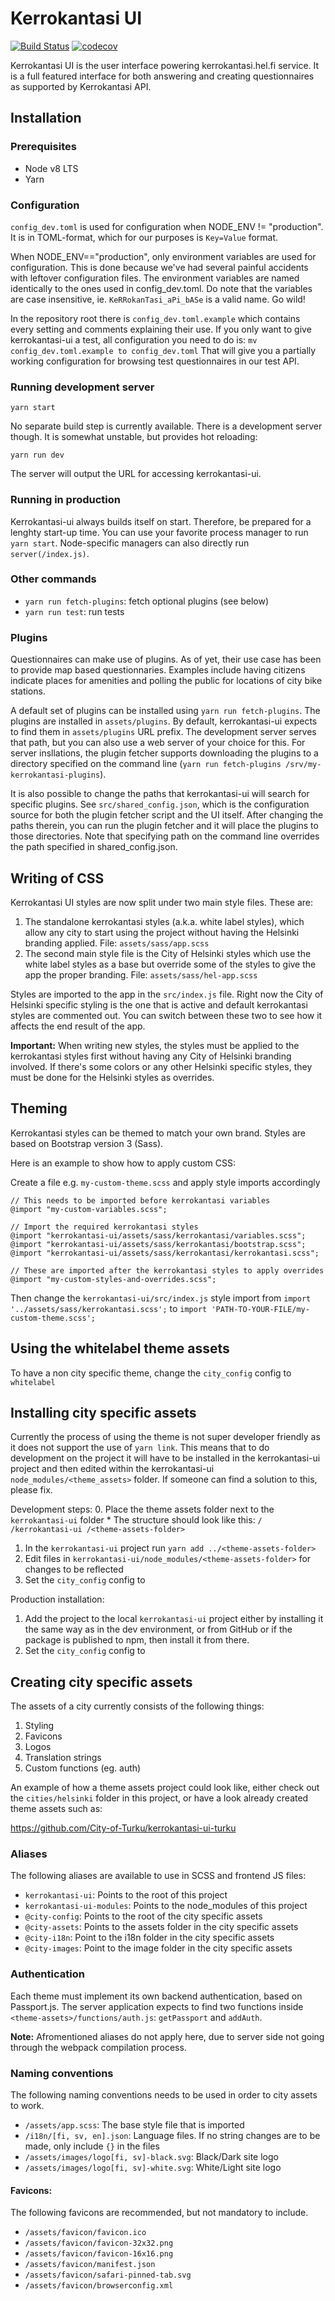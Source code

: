 Kerrokantasi UI
===============

[![Build Status](https://travis-ci.org/City-of-Helsinki/kerrokantasi-ui.svg?branch=master)](https://travis-ci.org/City-of-Helsinki/kerrokantasi-ui)
[![codecov](https://codecov.io/gh/City-of-Helsinki/kerrokantasi-ui/branch/master/graph/badge.svg)](https://codecov.io/gh/City-of-Helsinki/kerrokantasi-ui)

Kerrokantasi UI is the user interface powering kerrokantasi.hel.fi service. It
is a full featured interface for both answering and creating questionnaires as
supported by Kerrokantasi API.

## Installation

### Prerequisites

* Node v8 LTS
* Yarn

### Configuration

`config_dev.toml` is used for configuration when NODE_ENV != "production". It
is in TOML-format, which for our purposes is `Key=Value` format.

When NODE_ENV=="production", only environment variables are used for
configuration. This is done because we've had several painful accidents
with leftover configuration files. The environment variables are named
identically to the ones used in config_dev.toml. Do note that the variables
are case insensitive, ie. `KeRRokanTasi_aPi_bASe` is a valid name. Go wild!

In the repository root there is `config_dev.toml.example` which contains
every setting and comments explaining their use. If you only want to give
kerrokantasi-ui a test, all configuration you need to do is:
`mv config_dev.toml.example to config_dev.toml`
That will give you a partially working configuration for browsing test
questionnaires in our test API.

### Running development server

```
yarn start
```
No separate build step is currently available. There is a development server
though. It is somewhat unstable, but provides hot reloading:
```
yarn run dev
```

The server will output the URL for accessing kerrokantasi-ui.

### Running in production

Kerrokantasi-ui always builds itself on start. Therefore, be prepared
for a lenghty start-up time. You can use your favorite
process manager to run `yarn start`. Node-specific managers
can also directly run `server(/index.js)`.

### Other commands

* `yarn run fetch-plugins`: fetch optional plugins (see below)
* `yarn run test`: run tests

### Plugins

Questionnaires can make use of plugins. As of yet, their use case
has been to provide map based questionnaries. Examples include having
citizens indicate places for amenities and polling the public for
locations of city bike stations.

A default set of plugins can be installed using `yarn run fetch-plugins`.
The plugins are installed in `assets/plugins`. By default, kerrokantasi-ui
expects to find them in `assets/plugins` URL prefix. The development server
serves that path, but you can also use a web server of your choice for this.
For server insllations, the plugin fetcher supports downloading the plugins
to a directory specified on the command line (`yarn run fetch-plugins
/srv/my-kerrokantasi-plugins`).

It is also possible to change the paths that kerrokantasi-ui will search for
specific plugins. See `src/shared_config.json`, which is the configuration
source for both the plugin fetcher script and the UI itself. After
changing the paths therein, you can run the plugin fetcher and it will
place the plugins to those directories. Note that specifying path on the
command line overrides the path specified in shared_config.json.

## Writing of CSS

Kerrokantasi UI styles are now split under two main style files. These are:

1. The standalone kerrokantasi styles (a.k.a. white label styles), which allow
any city to start using the project without having the Helsinki branding
applied. File: `assets/sass/app.scss`
2. The second main style file is the City of Helsinki styles which use
the white label styles as a base but override some of the styles to give the
app the proper branding. File: `assets/sass/hel-app.scss`

Styles are imported to the app in the `src/index.js` file. Right now the City
of Helsinki specific styling is the one that is active and default kerrokantasi
styles are commented out. You can switch between these two to see how it affects
the end result of the app.

**Important:**
When writing new styles, the styles must be applied to the kerrokantasi styles
first without having any City of Helsinki branding involved. If there's some
colors or any other Helsinki specific styles, they must be done for the Helsinki
styles as overrides.

## Theming

Kerrokantasi styles can be themed to match your own brand. Styles are based
on Bootstrap version 3 (Sass).

Here is an example to show how to apply custom CSS:

Create a file e.g. `my-custom-theme.scss` and apply style imports accordingly
```
// This needs to be imported before kerrokantasi variables
@import "my-custom-variables.scss";

// Import the required kerrokantasi styles
@import "kerrokantasi-ui/assets/sass/kerrokantasi/variables.scss";
@import "kerrokantasi-ui/assets/sass/kerrokantasi/bootstrap.scss";
@import "kerrokantasi-ui/assets/sass/kerrokantasi/kerrokantasi.scss";

// These are imported after the kerrokantasi styles to apply overrides
@import "my-custom-styles-and-overrides.scss";
```

Then change the `kerrokantasi-ui/src/index.js` style import from
`import '../assets/sass/kerrokantasi.scss';` to `import 'PATH-TO-YOUR-FILE/my-custom-theme.scss';`

## Using the whitelabel theme assets

To have a non city specific theme, change the `city_config` config to `whitelabel`

## Installing city specific assets

Currently the process of using the theme is not super developer friendly as it does
not support the use of `yarn link`. This means that to do development on the project
it will have to be installed in the kerrokantasi-ui project and then edited within 
the kerrokantasi-ui `node_modules/<theme_assets>` folder. If someone can find
a solution to this, please fix.

Development steps:
0. Place the theme assets folder next to the `kerrokantasi-ui` folder
    * The structure should look like this:
      ```
      /
        /kerrokantasi-ui
        /<theme-assets-folder>
      ```
1. In the `kerrokantasi-ui` project run `yarn add ../<theme-assets-folder>`
2. Edit files in `kerrokantasi-ui/node_modules/<theme-assets-folder>` for changes to be reflected
3. Set the `city_config` config to <theme-assets-folder>


Production installation:
1. Add the project to the local `kerrokantasi-ui` project either by installing it
   the same way as in the dev environment, or from GitHub or if the package is published
   to npm, then install it from there.
2. Set the `city_config` config to <theme-assets-folder>

## Creating city specific assets

The assets of a city currently consists of the following things:
1. Styling
2. Favicons
3. Logos
4. Translation strings
5. Custom functions (eg. auth)

An example of how a theme assets project could look like, either check out the `cities/helsinki`
folder in this project, or have a look already created theme assets such as:

https://github.com/City-of-Turku/kerrokantasi-ui-turku

### Aliases
The following aliases are available to use in SCSS and frontend JS files:
* `kerrokantasi-ui`: Points to the root of this project
* `kerrokantasi-ui-modules`: Points to the node_modules of this project
* `@city-config`: Points to the root of the city specific assets
* `@city-assets`: Points to the assets folder in the city specific assets
* `@city-i18n`: Point to the i18n folder in the city specific assets
* `@city-images`: Point to the image folder in the city specific assets

### Authentication

Each theme must implement its own backend authentication, based on Passport.js. The server application expects
to find two functions inside `<theme-assets>/functions/auth.js`: `getPassport` and `addAuth`.

**Note:**
Afromentioned aliases do not apply here, due to server side not going through the webpack compilation process.

### Naming conventions
The following naming conventions needs to be used in order to city assets to
work.

* `/assets/app.scss`: The base style file that is imported
* `/i18n/[fi, sv, en].json`: Language files. If no string changes are to be made, only include `{}` in the files
* `/assets/images/logo[fi, sv]-black.svg`: Black/Dark site logo
* `/assets/images/logo[fi, sv]-white.svg`: White/Light site logo

#### Favicons:
The following favicons are recommended, but not mandatory to include.

* `/assets/favicon/favicon.ico`
* `/assets/favicon/favicon-32x32.png`
* `/assets/favicon/favicon-16x16.png`
* `/assets/favicon/manifest.json`
* `/assets/favicon/safari-pinned-tab.svg`
* `/assets/favicon/browserconfig.xml`
